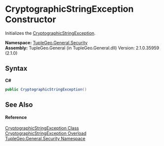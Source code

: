 # CryptographicStringException Constructor 
 

Initializes the <a href="T_TupleGeo_General_Security_CryptographicStringException">CryptographicStringException</a>.

**Namespace:**&nbsp;<a href="N_TupleGeo_General_Security">TupleGeo.General.Security</a><br />**Assembly:**&nbsp;TupleGeo.General (in TupleGeo.General.dll) Version: 2.1.0.35959 (2.1.0)

## Syntax

**C#**<br />
``` C#
public CryptographicStringException()
```


## See Also


#### Reference
<a href="T_TupleGeo_General_Security_CryptographicStringException">CryptographicStringException Class</a><br /><a href="Overload_TupleGeo_General_Security_CryptographicStringException__ctor">CryptographicStringException Overload</a><br /><a href="N_TupleGeo_General_Security">TupleGeo.General.Security Namespace</a><br />